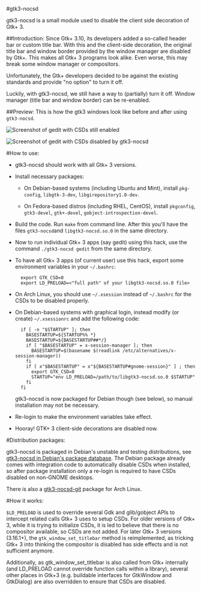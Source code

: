 #gtk3-nocsd

gtk3-nocsd is a small module used to disable the client side decoration
of Gtk+ 3.

##Introduction:
Since Gtk+ 3.10, its developers added a so-called header bar or custom
title bar. With this and the client-side decoration, the original title
bar and window border provided by the window manager are disabled by
Gtk+. This makes all Gtk+ 3 programs look alike. Even worse, this may
break some window manager or compositors.

Unfortunately, the Gtk+ developers decided to be against the existing
standards and provide "no option" to turn it off.

Luckily, with gtk3-nocsd, we still have a way to (partially) turn it
off. Window manager (title bar and window border) can be re-enabled.

##Preview:
This is how the gtk3 windows look like before and after using
`gtk3-nocsd`.

![Screenshot of gedit with CSDs still enabled](gedit-with-csd.png)

![Screenshot of gedit with CSDs disabled by gtk3-nocsd](gedit-without-csd.png)

#How to use:

* gtk3-nocsd should work with all Gtk+ 3 versions.

* Install necessary packages:

  * On Debian-based systems (including Ubuntu and Mint), install
    `pkg-config`, `libgtk-3-dev`, `libgirepository1.0-dev`.

  * On Fedora-based distros (including RHEL, CentOS), install
    `pkgconfig`, `gtk3-devel`, `gtk+-devel`, `gobject-introspection-devel`.

* Build the code. Run `make` from command line.
  After this you'll have the files `gtk3-nocsd`and `libgtk3-nocsd.so.0`
  in the same directory.

* Now to run individual Gtk+ 3 apps (say gedit) using this hack, use
  the command `./gtk3-nocsd gedit` from the same directory.

* To have all Gtk+ 3 apps (of current user) use this hack, export some
  environment variables in your `~/.bashrc`:

        export GTK_CSD=0
        export LD_PRELOAD=<"full path" of your libgtk3-nocsd.so.0 file>

* On Arch Linux, you should use `~/.xsession` instead of `~/.bashrc`
  for the CSDs to be disabled properly.

* On Debian-based systems with graphical login, instead modify (or
  create) `~/.xsessionrc` and add the following code:

        if [ -n "$STARTUP" ]; then
          BASESTARTUP=${STARTUP%% *}
          BASESTARTUP=${BASESTARTUP##*/}
          if [ "$BASESTARTUP" = x-session-manager ]; then
            BASESTARTUP=$(basename $(readlink /etc/alternatives/x-session-manager))
          fi
          if [ x"$BASESTARTUP" = x"${BASESTARTUP#gnome-session}" ] ; then
            export GTK_CSD=0
            STARTUP="env LD_PRELOAD=/path/to/libgtk3-nocsd.so.0 $STARTUP"
          fi
        fi

  gtk3-nocsd is now packaged for Debian though (see below), so manual
  installation may not be necessary.

* Re-login to make the environment variables take effect.

* Hooray! GTK+ 3 client-side decorations are disabled now.

#Distribution packages:

gtk3-nocsd is packaged in Debian's unstable and testing distributions,
see [gtk3-nocsd in Debian's package database](https://packages.debian.org/testing/gtk3-nocsd).
The Debian package already comes with integration code to automatically
disable CSDs when installed, so after package installation only a
re-login is required to have CSDs disabled on non-GNOME desktops.

There is also a [gtk3-nocsd-git](https://aur.archlinux.org/packages/gtk3-nocsd-git/)
package for Arch Linux.

#How it works:

`$LD_PRELOAD` is used to override several Gdk and glib/gobject APIs to
intercept related calls Gtk+ 3 uses to setup CSDs. For older versions
of Gtk+ 3, while it is trying to initialize CSDs, it is led to believe
that there is no compositor available, so CSDs are not added. For later
Gtk+ 3 versions (3.16.1+), the `gtk_window_set_titlebar` method is
reimplemented, as tricking Gtk+ 3 into thinking the compositor is
disabled has side effects and is not sufficient anymore.

Additionally, as gtk_window_set_titlebar is also called from Gtk+
internally (and LD_PRELOAD cannot override function calls within a
library), several other places in Gtk+3 (e.g. buildable interfaces for
GtkWindow and GtkDialog) are also overridden to ensure that CSDs are
disabled.

